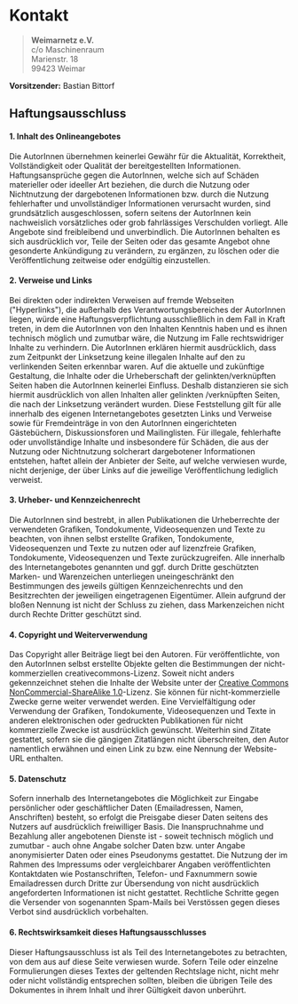 # Kontakt


> **Weimarnetz e.V.**  
> c/o Maschinenraum  
> Marienstr. 18  
> 99423 Weimar  


**Vorsitzender:** Bastian Bittorf

<a name="Haftungsausschluss" id="Haftungsausschluss"></a><h2> <span class="mw-headline"> Haftungsausschluss </span></h2>

#### 1. Inhalt des Onlineangebotes
Die AutorInnen übernehmen keinerlei Gewähr für die Aktualität, Korrektheit, Vollständigkeit oder Qualität der bereitgestellten Informationen. Haftungsansprüche gegen die AutorInnen, welche sich auf Schäden materieller oder ideeller Art beziehen, die durch die Nutzung oder Nichtnutzung der dargebotenen Informationen bzw. durch die Nutzung fehlerhafter und unvollständiger Informationen verursacht wurden, sind grundsätzlich ausgeschlossen, sofern seitens der AutorInnen kein nachweislich vorsätzliches oder grob fahrlässiges Verschulden vorliegt. Alle Angebote sind freibleibend und unverbindlich. Die AutorInnen behalten es sich ausdrücklich vor, Teile der Seiten oder das gesamte Angebot ohne gesonderte Ankündigung zu verändern, zu ergänzen, zu löschen oder die Veröffentlichung zeitweise oder endgültig einzustellen.

#### 2. Verweise und Links
Bei direkten oder indirekten Verweisen auf fremde Webseiten ("Hyperlinks"), die außerhalb des Verantwortungsbereiches der AutorInnen liegen, würde eine Haftungsverpflichtung ausschließlich in dem Fall in Kraft treten, in dem die AutorInnen von den Inhalten Kenntnis haben und es ihnen technisch möglich und zumutbar wäre, die Nutzung im Falle rechtswidriger Inhalte zu verhindern. Die AutorInnen erklären hiermit ausdrücklich, dass zum Zeitpunkt der Linksetzung keine illegalen Inhalte auf den zu verlinkenden Seiten erkennbar waren. Auf die aktuelle und zukünftige Gestaltung, die Inhalte oder die Urheberschaft der gelinkten/verknüpften Seiten haben die AutorInnen keinerlei Einfluss. Deshalb distanzieren sie sich hiermit ausdrücklich von allen Inhalten aller gelinkten /verknüpften Seiten, die nach der Linksetzung verändert wurden. Diese Feststellung gilt für alle innerhalb des eigenen Internetangebotes gesetzten Links und Verweise sowie für Fremdeinträge in von den AutorInnen eingerichteten Gästebüchern, Diskussionsforen und Mailinglisten. Für illegale, fehlerhafte oder unvollständige Inhalte und insbesondere für Schäden, die aus der Nutzung oder Nichtnutzung solcherart dargebotener Informationen entstehen, haftet allein der Anbieter der Seite, auf welche verwiesen wurde, nicht derjenige, der über Links auf die jeweilige Veröffentlichung lediglich verweist.

#### 3. Urheber- und Kennzeichenrecht
Die AutorInnen sind bestrebt, in allen Publikationen die Urheberrechte der verwendeten Grafiken, Tondokumente, Videosequenzen und Texte zu beachten, von ihnen selbst erstellte Grafiken, Tondokumente, Videosequenzen und Texte zu nutzen oder auf lizenzfreie Grafiken, Tondokumente, Videosequenzen und Texte zurückzugreifen. Alle innerhalb des Internetangebotes genannten und ggf. durch Dritte geschützten Marken- und Warenzeichen unterliegen uneingeschränkt den Bestimmungen des jeweils gültigen Kennzeichenrechts und den Besitzrechten der jeweiligen eingetragenen Eigentümer. Allein aufgrund der bloßen Nennung ist nicht der Schluss zu ziehen, dass Markenzeichen nicht durch Rechte Dritter geschützt sind.

#### 4. Copyright und Weiterverwendung
Das Copyright aller Beiträge liegt bei den Autoren. Für veröffentlichte, von den AutorInnen selbst erstellte Objekte gelten die Bestimmungen der nicht-kommerziellen creativecommons-Lizenz. Soweit nicht anders gekennzeichnet stehen die Inhalte der Website unter der <a href="http://creativecommons.org/licenses/nc-sa/1.0/" class="external text" title="http://creativecommons.org/licenses/nc-sa/1.0/" rel="nofollow">Creative Commons NonCommercial-ShareAlike 1.0</a>-Lizenz. Sie können für nicht-kommerzielle Zwecke gerne weiter verwendet werden. Eine Vervielfältigung oder Verwendung der Grafiken, Tondokumente, Videosequenzen und Texte in anderen elektronischen oder gedruckten Publikationen für nicht kommerzielle Zwecke ist ausdrücklich gewünscht. Weiterhin sind Zitate gestattet, sofern sie die gängigen Zitatlängen nicht überschreiten, den Autor namentlich erwähnen und einen Link zu bzw. eine Nennung der Website-URL enthalten.

#### 5. Datenschutz
Sofern innerhalb des Internetangebotes die Möglichkeit zur Eingabe persönlicher oder geschäftlicher Daten (Emailadressen, Namen, Anschriften) besteht, so erfolgt die Preisgabe dieser Daten seitens des Nutzers auf ausdrücklich freiwilliger Basis. Die Inanspruchnahme und Bezahlung aller angebotenen Dienste ist - soweit technisch möglich und zumutbar - auch ohne Angabe solcher Daten bzw. unter Angabe anonymisierter Daten oder eines Pseudonyms gestattet. Die Nutzung der im Rahmen des Impressums oder vergleichbarer Angaben veröffentlichten Kontaktdaten wie Postanschriften, Telefon- und Faxnummern sowie Emailadressen durch Dritte zur Übersendung von nicht ausdrücklich angeforderten Informationen ist nicht gestattet. Rechtliche Schritte gegen die Versender von sogenannten Spam-Mails bei Verstössen gegen dieses Verbot sind ausdrücklich vorbehalten.

#### 6. Rechtswirksamkeit dieses Haftungsausschlusses
Dieser Haftungsausschluss ist als Teil des Internetangebotes zu betrachten, von dem aus auf diese Seite verwiesen wurde. Sofern Teile oder einzelne Formulierungen dieses Textes der geltenden Rechtslage nicht, nicht mehr oder nicht vollständig entsprechen sollten, bleiben die übrigen Teile des Dokumentes in ihrem Inhalt und ihrer Gültigkeit davon unberührt.